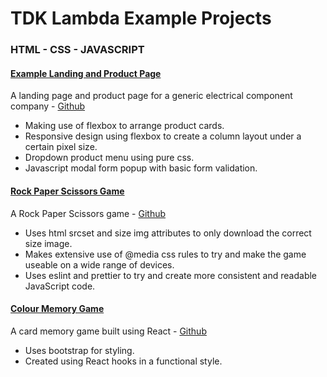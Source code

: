 # TDK Lambda Example Projects

### HTML - CSS - JAVASCRIPT
#### [Example Landing and Product Page](https://superlative-sable-2e5096.netlify.app/)
A landing page and product page for a generic electrical component company - [Github](https://github.com/htder/example_site)
* Making use of flexbox to arrange product cards.
* Responsive design using flexbox to create a column layout under a certain pixel size.
* Dropdown product menu using pure css.
* Javascript modal form popup with basic form validation.


#### [Rock Paper Scissors Game](https://relaxed-dusk-c4cf9f.netlify.app/)
A Rock Paper Scissors game - [Github](https://github.com/htder/rock_paper_scissors)
* Uses html srcset and size img attributes to only download the correct size image.
* Makes extensive use of @media css rules to try and make the game useable on a wide range of devices.
* Uses eslint and prettier to try and create more consistent and readable JavaScript code.


#### [Colour Memory Game](https://colour-memory-game.netlify.app/)
A card memory game built using React - [Github](https://github.com/htder/responsive-memory-card-game)
* Uses bootstrap for styling.
* Created using React hooks in a functional style.
